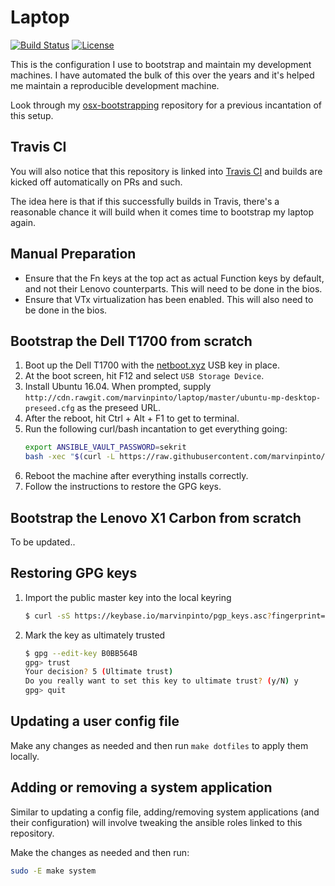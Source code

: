 # Laptop

[![Build Status](https://img.shields.io/travis/marvinpinto/laptop/master.svg?style=flat-square)](https://travis-ci.org/marvinpinto/laptop)
[![License](https://img.shields.io/badge/license-MIT-brightgreen.svg?style=flat-square)](LICENSE.txt)

This is the configuration I use to bootstrap and maintain my development
machines. I have automated the bulk of this over the years and it's helped me
maintain a reproducible development machine.

Look through my
[osx-bootstrapping](https://github.com/marvinpinto/osx-bootstrapping)
repository for a previous incantation of this setup.



## Travis CI

You will also notice that this repository is linked into [Travis
CI](https://travis-ci.org/marvinpinto/laptop) and builds are kicked off
automatically on PRs and such.

The idea here is that if this successfully builds in Travis, there's a
reasonable chance it will build when it comes time to bootstrap my laptop
again.



## Manual Preparation

- Ensure that the Fn keys at the top act as actual Function keys by default,
  and not their Lenovo counterparts. This will need to be done in the bios.
- Ensure that VTx virtualization has been enabled. This will also need to be
done in the bios.



## Bootstrap the Dell T1700 from scratch

1. Boot up the Dell T1700 with the [netboot.xyz](https://netboot.xyz) USB key
   in place.
1. At the boot screen, hit F12 and select `USB Storage Device`.
1. Install Ubuntu 16.04. When prompted, supply
   `http://cdn.rawgit.com/marvinpinto/laptop/master/ubuntu-mp-desktop-preseed.cfg`
   as the preseed URL.
1. After the reboot, hit Ctrl + Alt + F1 to get to terminal.
1. Run the following curl/bash incantation to get everything going:
    ```bash
    export ANSIBLE_VAULT_PASSWORD=sekrit
    bash -xec "$(curl -L https://raw.githubusercontent.com/marvinpinto/laptop/master/bootstrap.sh)"
    ```
1. Reboot the machine after everything installs correctly.
1. Follow the instructions to restore the GPG keys.



## Bootstrap the Lenovo X1 Carbon from scratch

To be updated..



## Restoring GPG keys

1. Import the public master key into the local keyring
    ``` bash
    $ curl -sS https://keybase.io/marvinpinto/pgp_keys.asc?fingerprint=00cdbd49d9b8767db8a43eed52654e6eb0bb564b | gpg --import -
    ```
1. Mark the key as ultimately trusted
    ``` bash
    $ gpg --edit-key B0BB564B
    gpg> trust
    Your decision? 5 (Ultimate trust)
    Do you really want to set this key to ultimate trust? (y/N) y
    gpg> quit
    ```



## Updating a user config file

Make any changes as needed and then run `make dotfiles` to apply them locally.



## Adding or removing a system application

Similar to updating a config file, adding/removing system applications (and
    their configuration) will involve tweaking the ansible roles linked to this
repository.

Make the changes as needed and then run:

```bash
sudo -E make system
```
